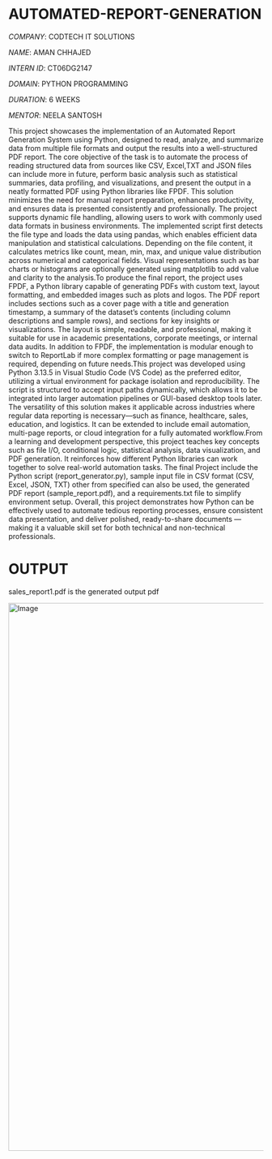 # AUTOMATED-REPORT-GENERATION

*COMPANY*: CODTECH IT SOLUTIONS

*NAME*: AMAN CHHAJED

*INTERN ID*: CT06DG2147

*DOMAIN*: PYTHON PROGRAMMING

*DURATION*: 6 WEEKS

*MENTOR*: NEELA SANTOSH

This project showcases the implementation of an Automated Report Generation System using Python, designed to read, analyze, and summarize data from multiple file formats and output the results into a well-structured PDF report. The core objective of the task is to automate the process of reading structured data from sources like CSV, Excel,TXT and JSON files can include more in future, perform basic analysis such as statistical summaries, data profiling, and visualizations, and present the output in a neatly formatted PDF using Python libraries like FPDF. This solution minimizes the need for manual report preparation, enhances productivity, and ensures data is presented consistently and professionally. The project supports dynamic file handling, allowing users to work with commonly used data formats in business environments. The implemented script first detects the file type and loads the data using pandas, which enables efficient data manipulation and statistical calculations. Depending on the file content, it calculates metrics like count, mean, min, max, and unique value distribution across numerical and categorical fields. Visual representations such as bar charts or histograms are optionally generated using matplotlib to add value and clarity to the analysis.To produce the final report, the project uses FPDF, a Python library capable of generating PDFs with custom text, layout formatting, and embedded images such as plots and logos. The PDF report includes sections such as a cover page with a title and generation timestamp, a summary of the dataset’s contents (including column descriptions and sample rows), and sections for key insights or visualizations. The layout is simple, readable, and professional, making it suitable for use in academic presentations, corporate meetings, or internal data audits. In addition to FPDF, the implementation is modular enough to switch to ReportLab if more complex formatting or page management is required, depending on future needs.This project was developed using Python 3.13.5 in Visual Studio Code (VS Code) as the preferred editor, utilizing a virtual environment for package isolation and reproducibility. The script is structured to accept input paths dynamically, which allows it to be integrated into larger automation pipelines or GUI-based desktop tools later. The versatility of this solution makes it applicable across industries where regular data reporting is necessary—such as finance, healthcare, sales, education, and logistics. It can be extended to include email automation, multi-page reports, or cloud integration for a fully automated workflow.From a learning and development perspective, this project teaches key concepts such as file I/O, conditional logic, statistical analysis, data visualization, and PDF generation. It reinforces how different Python libraries can work together to solve real-world automation tasks. The final Project include the Python script (report_generator.py), sample input file in CSV format (CSV, Excel, JSON, TXT) other from specified can also be used, the generated PDF report (sample_report.pdf), and a requirements.txt file to simplify environment setup. Overall, this project demonstrates how Python can be effectively used to automate tedious reporting processes, ensure consistent data presentation, and deliver polished, ready-to-share documents — making it a valuable skill set for both technical and non-technical professionals.

# OUTPUT

sales_report1.pdf is the generated output pdf

<img width="1920" height="1080" alt="Image" src="https://github.com/user-attachments/assets/6ab70a26-6a4b-408a-9572-8efd1b058b7e" />
